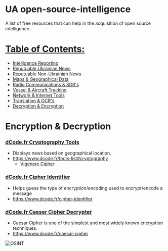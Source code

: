 # UA open-source-intelligence
A list of free resources that can help in the acquisition of open source intelligence.

# [Table of Contents:](/README.md)
* [Intelligence Reporting](/README.md)
* [Reputuable Ukrainian News](/reputable-ukrainian-news.md)
* [Reputuable Non-Ukrainian News](/reputable-non-ukrainian-news.md)
* [Maps & Geographical Data](/maps-geographical-data.md)
* [Radio Communications & SDR's](/radio-communications.md)
* [Vessel & Aircraft Tracking](/vessel-aircraft-tracking.md)
* [Network & Internet Tools](/network-internet.md)
* [Translation & OCR's](/translation-ocr.md)
* [Decryption & Encryption](/encryption-decryption.md)

# Encryption & Decryption

### [dCode.fr Cryptography Tools](https://www.dcode.fr/tools-list#cryptography)
* Displays news based on geographical location.
* https://www.dcode.fr/tools-list#cryptography
  * [Vigenere Cipher](https://www.dcode.fr/vigenere-cipher)

### [dCode.fr Cipher Identifier](https://www.dcode.fr/cipher-identifier)
* Helps guess the type of encryption/encoding used to encrypt/encode a message
* https://www.dcode.fr/cipher-identifier

### [dCode.fr Caeser Cipher Decrypter](https://www.dcode.fr/caesar-cipher)
* Caesar Cipher is one of the simplest and most widely known encryption techniques.
* https://www.dcode.fr/caesar-cipher

![OSINT](https://raw.githubusercontent.com/jaybitdesign/open-source-intelligence/main/osint.png)